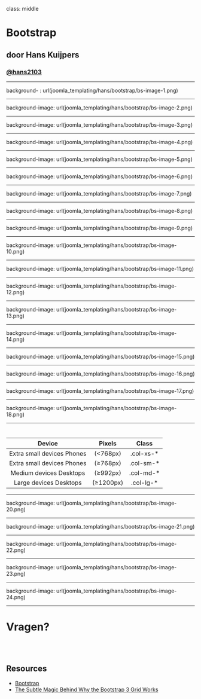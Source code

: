 class: middle
# Bootstrap
## door Hans Kuijpers
### <a href="http://twitter.com/hans2103">@hans2103</a>

---
background- : url(joomla_templating/hans/bootstrap/bs-image-1.png)

---
background-image: url(joomla_templating/hans/bootstrap/bs-image-2.png)

---
background-image: url(joomla_templating/hans/bootstrap/bs-image-3.png)

---
background-image: url(joomla_templating/hans/bootstrap/bs-image-4.png)

---
background-image: url(joomla_templating/hans/bootstrap/bs-image-5.png)

---
background-image: url(joomla_templating/hans/bootstrap/bs-image-6.png)

---
background-image: url(joomla_templating/hans/bootstrap/bs-image-7.png)

---
background-image: url(joomla_templating/hans/bootstrap/bs-image-8.png)

---
background-image: url(joomla_templating/hans/bootstrap/bs-image-9.png)

---
background-image: url(joomla_templating/hans/bootstrap/bs-image-10.png)

---
background-image: url(joomla_templating/hans/bootstrap/bs-image-11.png)

---
background-image: url(joomla_templating/hans/bootstrap/bs-image-12.png)

---
background-image: url(joomla_templating/hans/bootstrap/bs-image-13.png)

---
background-image: url(joomla_templating/hans/bootstrap/bs-image-14.png)

---
background-image: url(joomla_templating/hans/bootstrap/bs-image-15.png)

---
background-image: url(joomla_templating/hans/bootstrap/bs-image-16.png)

---
background-image: url(joomla_templating/hans/bootstrap/bs-image-17.png)

---
background-image: url(joomla_templating/hans/bootstrap/bs-image-18.png)

---
# 
|           Device           |   Pixels  |   Class   |
|:--------------------------:|:---------:|:---------:|
| Extra small devices Phones |  (<768px) | .col-xs-* |
| Extra small devices Phones |  (≥768px) | .col-sm-* |
|   Medium devices Desktops  |  (≥992px) | .col-md-* |
|   Large devices Desktops   | (≥1200px) | .col-lg-* |

---
background-image: url(joomla_templating/hans/bootstrap/bs-image-20.png)

---
background-image: url(joomla_templating/hans/bootstrap/bs-image-21.png)

---
background-image: url(joomla_templating/hans/bootstrap/bs-image-22.png)

---
background-image: url(joomla_templating/hans/bootstrap/bs-image-23.png)

---
background-image: url(joomla_templating/hans/bootstrap/bs-image-24.png)

---
# Vragen?

<br><br>

## Resources
- [Bootstrap](http://getbootstrap.com/)
- [The Subtle Magic Behind Why the Bootstrap 3 Grid Works](http://www.helloerik.com/the-subtle-magic-behind-why-the-bootstrap-3-grid-works)
